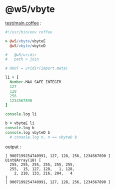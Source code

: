 [‼️]: ✏️README.mdt

# @w5/vbyte

[test/main.coffee](./test/main.coffee) :

```coffee
#!/usr/bin/env coffee

> @w5/vbyte/vbyteE
  @w5/vbyte/vbyteD

#   @w5/uridir
#   path > join

# ROOT = uridir(import.meta)

li = [
  Number.MAX_SAFE_INTEGER
  127
  128
  256
  1234567890
]

console.log li

b = vbyteE li
console.log b
console.log vbyteD b
  # console.log n, n == vbyteD b
```

output :

```
[ 9007199254740991, 127, 128, 256, 1234567890 ]
Uint8Array(18) [
  255, 255, 255, 255, 255, 255,
  255,  15, 127, 128,   1, 128,
    2, 210, 133, 216, 204,   4
]
[ 9007199254740991, 127, 128, 256, 1234567890 ]
```
